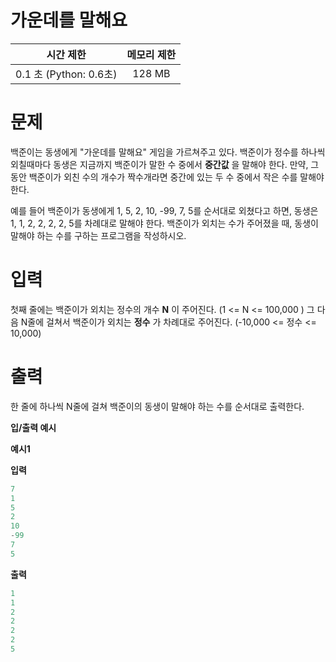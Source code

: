 # 가운데를 말해요

| 시간 제한|메모리 제한 |
| :---: | :---: |
|0.1 초 (Python: 0.6초)| 128 MB|

# 문제
백준이는 동생에게 "가운데를 말해요" 게임을 가르쳐주고 있다. 백준이가 정수를 하나씩 외칠때마다 동생은 지금까지 백준이가 말한 수 중에서 **중간값** 을 말해야 한다.
만약, 그동안 백준이가 외친 수의 개수가 짝수개라면 중간에 있는 두 수 중에서 작은 수를 말해야 한다.

예를 들어 백준이가 동생에게 1, 5, 2, 10, -99, 7, 5를 순서대로 외쳤다고 하면, 동생은 1, 1, 2, 2, 2, 2, 5를 차례대로 말해야 한다. 백준이가 외치는 수가 주어졌을 때, 동생이 말해야 하는 수를 구하는 프로그램을 작성하시오.

# 입력
첫째 줄에는 백준이가 외치는 정수의 개수 **N** 이 주어진다. 
(1 <= N <= 100,000 )
그 다음 N줄에 걸쳐서 백준이가 외치는 **정수** 가 차례대로 주어진다. 
(-10,000 <= 정수 <= 10,000)

# 출력
한 줄에 하나씩 N줄에 걸쳐 백준이의 동생이 말해야 하는 수를 순서대로 출력한다.

**입/출력 예시**

**예시1**

**입력**
```python
7
1
5
2
10
-99
7
5
```

**출력**
```python
1
1
2
2
2
2
5
```

